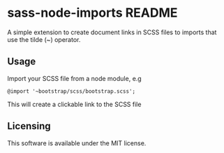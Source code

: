 # sass-node-imports README

A simple extension to create document links in SCSS files to imports that use the tilde (~) operator.

## Usage

Import your SCSS file from a node module, e.g
```
@import '~bootstrap/scss/bootstrap.scss';
```
This will create a clickable link to the SCSS file

## Licensing

This software is available under the MIT license.
